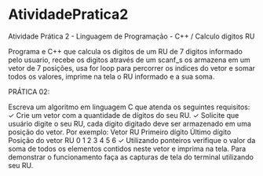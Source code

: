 # AtividadePratica2
Atividade Prática 2 - Linguagem de Programação - C++ / Calculo digitos RU

Programa e C++ que calcula os digitos de um RU de 7 digitos informado pelo usuario, 
recebe os digitos através de um scanf_s os armazena em um vetor de 7 posições,
usa for loop para percorrer os indices do vetor e somar todos os valores, imprime na tela 
o RU informado e a sua soma.

PRÁTICA 02:

Escreva um algoritmo em linguagem C que atenda os seguintes requisitos:
✓ Crie um vetor com a quantidade de dígitos do seu RU.
✓ Solicite que usuário digite o seu RU, cada digito digitado deve ser armazenado em uma 
posição do vetor. Por exemplo:
Vetor RU
Primeiro 
dígito
Último 
dígito
Posição do 
vetor RU 0 1 2 3 4 5 6
✓ Utilizando ponteiros verifique o valor da soma de todos os elementos contidos neste 
vetor e imprima na tela.
Para demonstrar o funcionamento faça as capturas de tela do terminal utilizando seu RU.

